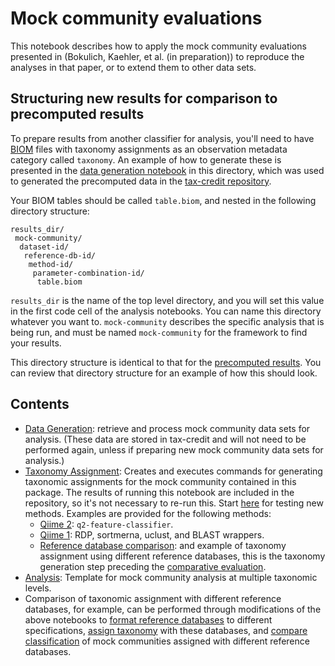 # Mock community evaluations

This notebook describes how to apply the mock community evaluations presented in (Bokulich, Kaehler, et al. (in preparation)) to reproduce the analyses in that paper, or to extend them to other data sets. 

## Structuring new results for comparison to precomputed results
To prepare results from another classifier for analysis, you'll need to have [BIOM](http://www.biom-format.org) files with taxonomy assignments as an observation metadata category called ``taxonomy``. An example of how to generate these is presented in the [data generation notebook](./mock-dataset-generation.ipynb) in this directory, which was used to generated the precomputed data in the [tax-credit repository](https://github.com/caporaso-lab/tax-credit/).

Your BIOM tables should be called ``table.biom``, and nested in the following directory structure:

```
results_dir/
 mock-community/
  dataset-id/ 
   reference-db-id/
    method-id/
     parameter-combination-id/
      table.biom
```

``results_dir`` is the name of the top level directory, and you will set this value in the first code cell of the analysis notebooks. You can name this directory whatever you want to. ``mock-community`` describes the specific analysis that is being run, and must be named ``mock-community`` for the framework to find your results.

This directory structure is identical to that for the [precomputed results](https://github.com/caporaso-lab/tax-credit/tree/master/data/precomputed-results). You can review that directory structure for an example of how this should look.

## Contents
* [Data Generation](./dataset-generation.ipynb): retrieve and process mock community data sets for analysis. (These data are stored in tax-credit and will not need to be performed again, unless if preparing new mock community data sets for analysis.)
* [Taxonomy Assignment](./taxonomy-assignment-template.ipynb): Creates and executes commands for generating taxonomic assignments for the mock community contained in this package. The results of running this notebook are included in the repository, so it's not necessary to re-run this. Start [here](./taxonomy-assignment-template.ipynb) for testing new methods. Examples are provided for the following methods:
    * [Qiime 2](./taxonomy-assignment-q2-feature-classifier.ipynb): ``q2-feature-classifier``.
    * [Qiime 1](./taxonomy-assignment-qiime1.ipynb): RDP, sortmerna, uclust, and BLAST wrappers.
    * [Reference database comparison](./evaluate-classification-database-comparison.ipynb): and example of taxonomy assignment using different reference databases, this is the taxonomy generation step preceding the [comparative evaluation](./evaluate-classification-database-comparison.ipynb).
* [Analysis](./evaluate-classification-accuracy.ipynb): Template for mock community analysis at multiple taxonomic levels.
* Comparison of taxonomic assignment with different reference databases, for example, can be performed through modifications of the above notebooks to [format reference databases](./format-reference-databases.ipynb) to different specifications, [assign taxonomy](./generate-tax-assignments-trimmed-dbs.ipynb) with these databases, and [compare classification](./evaluate-classification-database-comparison.ipynb) of mock communities assigned with different reference databases.